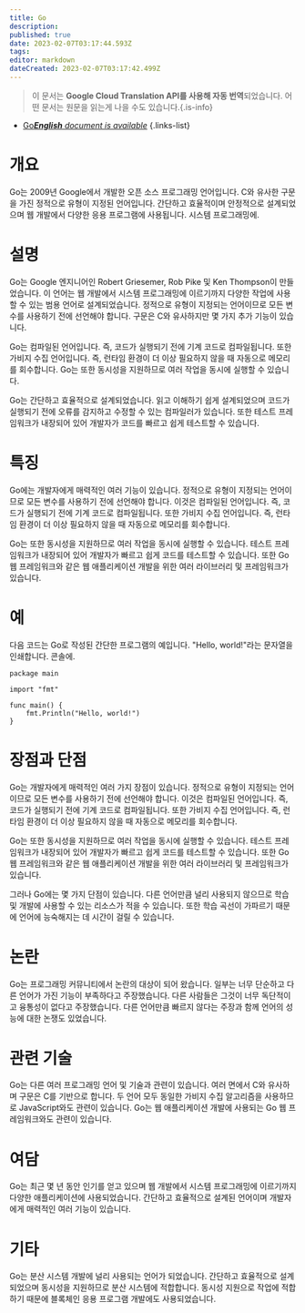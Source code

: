 ```yaml
---
title: Go
description: 
published: true
date: 2023-02-07T03:17:44.593Z
tags: 
editor: markdown
dateCreated: 2023-02-07T03:17:42.499Z
---
```


> 이 문서는 **Google Cloud Translation API를 사용해 자동 번역**되었습니다.
어떤 문서는 원문을 읽는게 나을 수도 있습니다.{.is-info}



- [Go***English** document is available*](/en/Knowledge-base/Dictionary/go)
{.links-list}


# 개요
Go는 2009년 Google에서 개발한 오픈 소스 프로그래밍 언어입니다. C와 유사한 구문을 가진 정적으로 유형이 지정된 언어입니다. 간단하고 효율적이며 안정적으로 설계되었으며 웹 개발에서 다양한 응용 프로그램에 사용됩니다. 시스템 프로그래밍에.

# 설명
Go는 Google 엔지니어인 Robert Griesemer, Rob Pike 및 Ken Thompson이 만들었습니다. 이 언어는 웹 개발에서 시스템 프로그래밍에 이르기까지 다양한 작업에 사용할 수 있는 범용 언어로 설계되었습니다. 정적으로 유형이 지정되는 언어이므로 모든 변수를 사용하기 전에 선언해야 합니다. 구문은 C와 유사하지만 몇 가지 추가 기능이 있습니다.

Go는 컴파일된 언어입니다. 즉, 코드가 실행되기 전에 기계 코드로 컴파일됩니다. 또한 가비지 수집 언어입니다. 즉, 런타임 환경이 더 이상 필요하지 않을 때 자동으로 메모리를 회수합니다. Go는 또한 동시성을 지원하므로 여러 작업을 동시에 실행할 수 있습니다.

Go는 간단하고 효율적으로 설계되었습니다. 읽고 이해하기 쉽게 설계되었으며 코드가 실행되기 전에 오류를 감지하고 수정할 수 있는 컴파일러가 있습니다. 또한 테스트 프레임워크가 내장되어 있어 개발자가 코드를 빠르고 쉽게 테스트할 수 있습니다.

# 특징
Go에는 개발자에게 매력적인 여러 기능이 있습니다. 정적으로 유형이 지정되는 언어이므로 모든 변수를 사용하기 전에 선언해야 합니다. 이것은 컴파일된 언어입니다. 즉, 코드가 실행되기 전에 기계 코드로 컴파일됩니다. 또한 가비지 수집 언어입니다. 즉, 런타임 환경이 더 이상 필요하지 않을 때 자동으로 메모리를 회수합니다.

Go는 또한 동시성을 지원하므로 여러 작업을 동시에 실행할 수 있습니다. 테스트 프레임워크가 내장되어 있어 개발자가 빠르고 쉽게 코드를 테스트할 수 있습니다. 또한 Go 웹 프레임워크와 같은 웹 애플리케이션 개발을 위한 여러 라이브러리 및 프레임워크가 있습니다.

# 예
다음 코드는 Go로 작성된 간단한 프로그램의 예입니다. "Hello, world!"라는 문자열을 인쇄합니다. 콘솔에.

```
package main

import "fmt"

func main() {
    fmt.Println("Hello, world!")
}
```

# 장점과 단점
Go는 개발자에게 매력적인 여러 가지 장점이 있습니다. 정적으로 유형이 지정되는 언어이므로 모든 변수를 사용하기 전에 선언해야 합니다. 이것은 컴파일된 언어입니다. 즉, 코드가 실행되기 전에 기계 코드로 컴파일됩니다. 또한 가비지 수집 언어입니다. 즉, 런타임 환경이 더 이상 필요하지 않을 때 자동으로 메모리를 회수합니다.

Go는 또한 동시성을 지원하므로 여러 작업을 동시에 실행할 수 있습니다. 테스트 프레임워크가 내장되어 있어 개발자가 빠르고 쉽게 코드를 테스트할 수 있습니다. 또한 Go 웹 프레임워크와 같은 웹 애플리케이션 개발을 위한 여러 라이브러리 및 프레임워크가 있습니다.

그러나 Go에는 몇 가지 단점이 있습니다. 다른 언어만큼 널리 사용되지 않으므로 학습 및 개발에 사용할 수 있는 리소스가 적을 수 있습니다. 또한 학습 곡선이 가파르기 때문에 언어에 능숙해지는 데 시간이 걸릴 수 있습니다.

# 논란
Go는 프로그래밍 커뮤니티에서 논란의 대상이 되어 왔습니다. 일부는 너무 단순하고 다른 언어가 가진 기능이 부족하다고 주장했습니다. 다른 사람들은 그것이 너무 독단적이고 융통성이 없다고 주장했습니다. 다른 언어만큼 빠르지 않다는 주장과 함께 언어의 성능에 대한 논쟁도 있었습니다.

# 관련 기술
Go는 다른 여러 프로그래밍 언어 및 기술과 관련이 있습니다. 여러 면에서 C와 유사하며 구문은 C를 기반으로 합니다. 두 언어 모두 동일한 가비지 수집 알고리즘을 사용하므로 JavaScript와도 관련이 있습니다. Go는 웹 애플리케이션 개발에 사용되는 Go 웹 프레임워크와도 관련이 있습니다.

# 여담
Go는 최근 몇 년 동안 인기를 얻고 있으며 웹 개발에서 시스템 프로그래밍에 이르기까지 다양한 애플리케이션에 사용되었습니다. 간단하고 효율적으로 설계된 언어이며 개발자에게 매력적인 여러 기능이 있습니다.

# 기타
Go는 분산 시스템 개발에 널리 사용되는 언어가 되었습니다. 간단하고 효율적으로 설계되었으며 동시성을 지원하므로 분산 시스템에 적합합니다. 동시성 지원으로 작업에 적합하기 때문에 블록체인 응용 프로그램 개발에도 사용되었습니다.